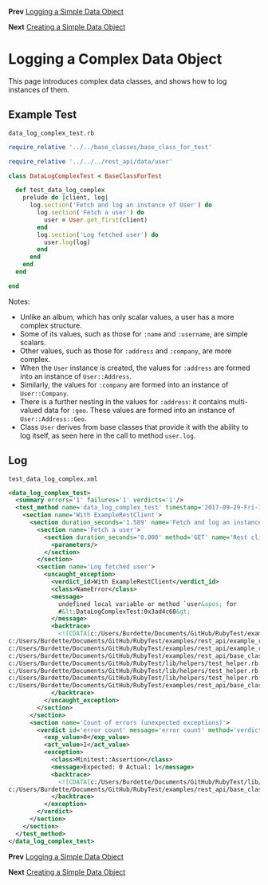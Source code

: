 <!--- GENERATED FILE, DO NOT EDIT --->
**Prev** [Logging a Simple Data Object](./DataLogSimple.md)

**Next** [Creating a Simple Data Object](./DataNewSimple.md)


# Logging a Complex Data Object

This page introduces complex data classes, and shows how to log instances of them.

## Example Test

<code>data_log_complex_test.rb</code>
```ruby
require_relative '../../base_classes/base_class_for_test'

require_relative '../../../rest_api/data/user'

class DataLogComplexTest < BaseClassForTest

  def test_data_log_complex
    prelude do |client, log|
      log.section('Fetch and log an instance of User') do
        log.section('Fetch a user') do
          user = User.get_first(client)
        end
        log.section('Log fetched user') do
          user.log(log)
        end
      end
    end
  end

end
```

Notes:

- Unlike an album, which has only scalar values, a user has a more complex structure.
- Some of its values, such as those for `:name` and `:username`, are simple scalars.
- Other values, such as those for `:address` and `:company`, are more complex.
- When the `User` instance is created, the values for `:address` are formed into an instance of `User::Address`.
- Similarly, the values for `:company` are formed into an instance of `User::Company`.
- There is a further nesting in the values for `:address`:  it contains multi-valued data for `:geo`.  These values are formed into an instance of `User::Address::Geo`.
- Class `User` derives from base classes that provide it with the ability to log itself, as seen here in the call to method `user.log`.

## Log

<code>test_data_log_complex.xml</code>
```xml
<data_log_complex_test>
  <summary errors='1' failures='1' verdicts='1'/>
  <test_method name='data_log_complex_test' timestamp='2017-09-29-Fri-13.01.06.543'>
    <section name='With ExampleRestClient'>
      <section duration_seconds='1.589' name='Fetch and log an instance of User'>
        <section name='Fetch a user'>
          <section duration_seconds='0.000' method='GET' name='Rest client' timestamp='2017-09-29-Fri-13.01.06.543' url='https://jsonplaceholder.typicode.com/users'>
            <parameters/>
          </section>
        </section>
        <section name='Log fetched user'>
          <uncaught_exception>
            <verdict_id>With ExampleRestClient</verdict_id>
            <class>NameError</class>
            <message>
              undefined local variable or method `user&apos; for
              #&lt;DataLogComplexTest:0x3ad4c60&gt;
            </message>
            <backtrace>
              <![CDATA[c:/Users/Burdette/Documents/GitHub/RubyTest/examples/rest_api/base_classes/base_class_for_test.rb:13:in `block (2 levels) in prelude'
c:/Users/Burdette/Documents/GitHub/RubyTest/examples/rest_api/example_rest_client.rb:18:in `block in with'
c:/Users/Burdette/Documents/GitHub/RubyTest/examples/rest_api/example_rest_client.rb:14:in `with'
c:/Users/Burdette/Documents/GitHub/RubyTest/examples/rest_api/base_classes/base_class_for_test.rb:12:in `block in prelude'
c:/Users/Burdette/Documents/GitHub/RubyTest/lib/helpers/test_helper.rb:23:in `block (2 levels) in test'
c:/Users/Burdette/Documents/GitHub/RubyTest/lib/helpers/test_helper.rb:22:in `block in test'
c:/Users/Burdette/Documents/GitHub/RubyTest/lib/helpers/test_helper.rb:21:in `test'
c:/Users/Burdette/Documents/GitHub/RubyTest/examples/rest_api/base_classes/base_class_for_test.rb:11:in `prelude']]>
            </backtrace>
          </uncaught_exception>
        </section>
      </section>
      <section name='Count of errors (unexpected exceptions)'>
        <verdict id='error count' message='error count' method='verdict_assert_equal?' outcome='failed' volatile='true'>
          <exp_value>0</exp_value>
          <act_value>1</act_value>
          <exception>
            <class>Minitest::Assertion</class>
            <message>Expected: 0 Actual: 1</message>
            <backtrace>
              <![CDATA[c:/Users/Burdette/Documents/GitHub/RubyTest/lib/helpers/test_helper.rb:21:in `test'
c:/Users/Burdette/Documents/GitHub/RubyTest/examples/rest_api/base_classes/base_class_for_test.rb:11:in `prelude']]>
            </backtrace>
          </exception>
        </verdict>
      </section>
    </section>
  </test_method>
</data_log_complex_test>
```

**Prev** [Logging a Simple Data Object](./DataLogSimple.md)

**Next** [Creating a Simple Data Object](./DataNewSimple.md)

